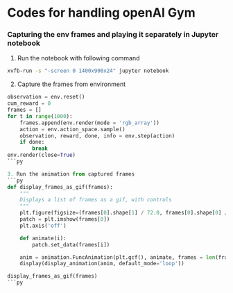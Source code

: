 # Codes for handling openAI Gym

### Capturing the env frames and playing it separately in Jupyter notebook
1. Run the notebook with following command 
```sh
xvfb-run -s "-screen 0 1400x900x24" jupyter notebook
```

2. Capture the frames from environment
```py
observation = env.reset()
cum_reward = 0
frames = []
for t in range(1000):
    frames.append(env.render(mode = 'rgb_array'))
    action = env.action_space.sample()
    observation, reward, done, info = env.step(action)
    if done:
        break
env.render(close=True)
```py

3. Run the animation from captured frames 
```py
def display_frames_as_gif(frames):
    """
    Displays a list of frames as a gif, with controls
    """
    plt.figure(figsize=(frames[0].shape[1] / 72.0, frames[0].shape[0] / 72.0), dpi = 72)
    patch = plt.imshow(frames[0])
    plt.axis('off')

    def animate(i):
        patch.set_data(frames[i])

    anim = animation.FuncAnimation(plt.gcf(), animate, frames = len(frames), interval=50)
    display(display_animation(anim, default_mode='loop'))

display_frames_as_gif(frames)
```py
